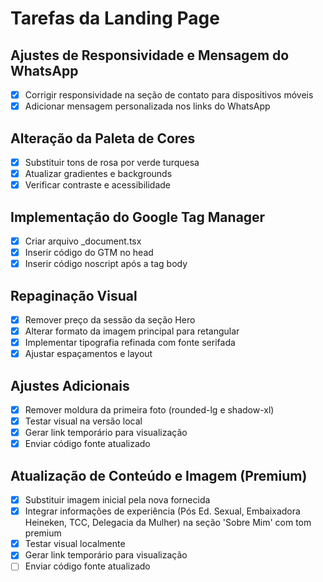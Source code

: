 # Tarefas da Landing Page

## Ajustes de Responsividade e Mensagem do WhatsApp
- [x] Corrigir responsividade na seção de contato para dispositivos móveis
- [x] Adicionar mensagem personalizada nos links do WhatsApp

## Alteração da Paleta de Cores
- [x] Substituir tons de rosa por verde turquesa
- [x] Atualizar gradientes e backgrounds
- [x] Verificar contraste e acessibilidade

## Implementação do Google Tag Manager
- [x] Criar arquivo _document.tsx
- [x] Inserir código do GTM no head
- [x] Inserir código noscript após a tag body

## Repaginação Visual
- [x] Remover preço da sessão da seção Hero
- [x] Alterar formato da imagem principal para retangular
- [x] Implementar tipografia refinada com fonte serifada
- [x] Ajustar espaçamentos e layout

## Ajustes Adicionais
- [x] Remover moldura da primeira foto (rounded-lg e shadow-xl)
- [x] Testar visual na versão local
- [x] Gerar link temporário para visualização
- [x] Enviar código fonte atualizado

## Atualização de Conteúdo e Imagem (Premium)
- [x] Substituir imagem inicial pela nova fornecida
- [x] Integrar informações de experiência (Pós Ed. Sexual, Embaixadora Heineken, TCC, Delegacia da Mulher) na seção 'Sobre Mim' com tom premium
- [x] Testar visual localmente
- [x] Gerar link temporário para visualização
- [ ] Enviar código fonte atualizado
